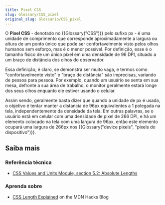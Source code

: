 ```yaml
---
title: Pixel CSS
slug: Glossary/CSS_pixel
original_slug: Glossario/CSS_pixel
---
```


O **Pixel CSS** - denotado no {{Glossary("CSS")}} pelo sufixo px - é uma unidade de comprimento que corresponde aproximadamente a largura ou altura de um ponto único que pode ser confortavelmente visto pelos olhos humanos sem esforço, mas é o menor possível. Por definição, esse é o tamanho físico de um único píxel em uma densidade de 96 DPI, situado a um braço de distância dos olhos do observador.

Essa definição, é claro, se demonstra ser muito vaga, e termos como "confortavelmente visto" e "braço de distância" são imprecisas, variando de pessoa para pessoa. Por exemplo, quando um usuário se senta em sua mesa, defronte a sua área de trabalho, o monitor geralmente estará longe dos seus olhos enquanto ele estiver usando o celular.

Assim sendo, geralmente basta dizer que quando a unidade de px é usada, o objetivo é tentar manter a distancia de 96px equivalentes a 1 polegada na tela, independentemente da densidade da tela. Em outras palavras, se o usuário está em celular com uma densidade de pixel de 266 DPI, e há um elemento colocado na tela com uma largura de 96px, então este elemento ocupará uma largura de 266px nos {{Glossary("device pixels", "pixels do dispositivo")}}.

## Saiba mais

### Referência técnica

- [CSS Values and Units Module, section 5.2: Absolute Lengths](https://drafts.csswg.org/css-values-3/#absolute-lengths)

### Aprenda sobre

- [CSS Length Explained](https://hacks.mozilla.org/2013/09/css-length-explained/) on the MDN Hacks Blog
